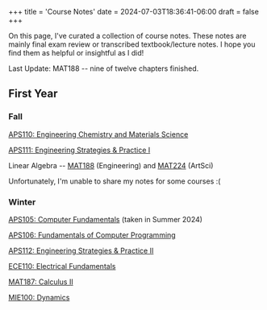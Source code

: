 +++
title = 'Course Notes'
date = 2024-07-03T18:36:41-06:00
draft = false
+++

On this page, I've curated a collection of course notes. These notes are mainly final exam review or transcribed textbook/lecture notes. I hope you find them as helpful or insightful as I did!

Last Update: MAT188 -- nine of twelve chapters finished.

## First Year
### Fall
[APS110: Engineering Chemistry and Materials Science](/notes/firstyear/aps110/)

[APS111: Engineering Strategies & Practice I](/notes/firstyear/aps111/)

Linear Algebra -- [MAT188](/notes/firstyear/mat188/) (Engineering) and [MAT224](/notes/firstyear/mat224/) (ArtSci)

Unfortunately, I'm unable to share my notes for some courses :(

### Winter
[APS105: Computer Fundamentals](/notes/firstyear/aps105/) (taken in Summer 2024)

[APS106: Fundamentals of Computer Programming](/notes/firstyear/aps106/)

[APS112: Engineering Strategies & Practice II](/notes/firstyear/aps112/)

[ECE110: Electrical Fundamentals](/notes/firstyear/ece110/)

[MAT187: Calculus II](/notes/firstyear/mat187/)

[MIE100: Dynamics](/notes/firstyear/mie100/)
